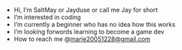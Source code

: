 - Hi, I’m SaltMay or Jayduse or call me Jay for short
- I’m interested in coding 
- I’m currently a beginner who has no idea how this works
- I’m looking forwords learning to become a game dev
- How to reach me @marje20051228@gmail.com

